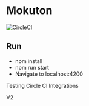 # Mokuton

[![CircleCI](https://circleci.com/gh/Everduin94/mokuton.svg?style=svg)](https://circleci.com/gh/Everduin94/mokuton)

## Run
- npm install
- npm run start
- Navigate to localhost:4200

Testing Circle CI Integrations

V2